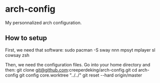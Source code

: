 # arch-config
My personnalized arch configuration. 

## How to setup

First, we need that software:
sudo pacman -S sway nnn mpsyt mplayer sl cowsay zsh 

Then, we need the configuration files.
Go into your home directory and then:
git clone git@github.com:creeperdeking/arch-config.git
cd arch-config
git config core.worktree "../../"
git reset --hard origin/master

